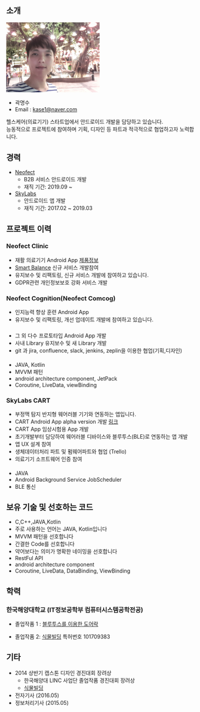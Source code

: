 ## 소개
<img src="https://github.com/mskwak32/Resume/blob/main/20200104_214450_171.jpg?raw=true" width="250"/>

* 곽명수
* Email : kase1@naver.com

헬스케어(의료기기) 스타트업에서 안드로이드 개발을 담당하고 있습니다.   
능동적으로 프로젝트에 참여하며 기획, 디자인 등 파트과 적극적으로 협업하고자 노력합니다.   

## 경력

* [Neofect](https://www.neofect.com/kr/) 
  * B2B 서비스 안드로이드 개발
  * 재직 기간: 2019.09 ~
* [SkyLabs](https://www.i-skylabs.com/?lang=ko)
  * 안드로이드 앱 개발
  * 재직 기간: 2017.02 ~ 2019.03

## 프로젝트 이력
### Neofect Clinic
- 재활 의료기기 Android App [제품정보](https://www.neofect.com/kr/for-clinic)
- [Smart Balance](https://www.neofect.com/kr/smart-balance) 신규 서비스 개발참여
- 유지보수 및 리팩토링, 신규 서비스 개발에 참여하고 있습니다.
- GDPR관련 개인정보보호 강화 서비스 개발

### Neofect Cognition(Neofect Comcog)
- 인지능력 향상 훈련 Android App
- 유지보수 및 리팩토링, 개선 업데이트 개발에 참여하고 있습니다.

### 
- 그 외 다수 프로토타입 Android App 개발
- 사내 Library 유지보수 및 새 Library 개발
- git 과 jira, confluence, slack, jenkins, zeplin을 이용한 협업(기획,디자인)

####
- JAVA, Kotlin
- MVVM 패턴
- android architecture component, JetPack
- Coroutine, LiveData, viewBinding

### SkyLabs CART
- 부정맥 탐지 반지형 웨어러블 기기와 연동하는 앱입니다.
- CART Android App alpha version 개발 [링크](https://www.i-skylabs.com/product-mfds?lang=ko)
- CART App 임상시험용 App 개발
- 초기개발부터 담당하여 웨어러블 디바이스와 블루투스(BLE)로 연동하는 앱 개발
- 앱 UX 설계 참여
- 생체데이터처리 파트 및 펌웨어파트와 협업 (Trello)
- 의료기기 소프트웨어 인증 참여

####
- JAVA
- Android Background Service JobScheduler
- BLE 통신

## 보유 기술 및 선호하는 코드
- C,C++,JAVA,Kotlin
- 주로 사용하는 언어는 JAVA, Kotlin입니다
- MVVM 패턴을 선호합니다
- 간결한 Code를 선호합니다
- 약어보다는 의미가 명확한 네이밍을 선호합니다
- RestFul API
- android architecture component
- Coroutine, LiveData, DataBinding, ViewBinding

## 학력
### 한국해양대학교 (IT정보공학부 컴퓨터시스템공학전공)
- 졸업작품 1 : 
[블루투스를 이용한 도어락](https://blog.naver.com/kase1/220890732621)

- 졸업작품 2:
[식물빌딩](https://blog.naver.com/kase1/220890711102)
특허번호 101709383

## 기타
- 2014 상반기 캡스톤 디자인 경진대회 장려상
  - 한국해양대 LINC 사업단 졸업작품 경진대회 장려상
  - [식물빌딩](https://blog.naver.com/kase1/220890711102)
- 전자기사 (2016.05)
- 정보처리기사 (2015.05)

